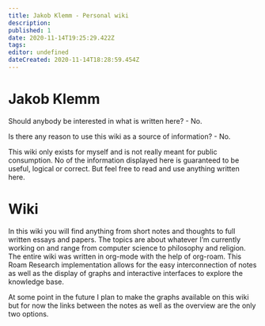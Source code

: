 ```yaml
---
title: Jakob Klemm - Personal wiki
description: 
published: 1
date: 2020-11-14T19:25:29.422Z
tags: 
editor: undefined
dateCreated: 2020-11-14T18:28:59.454Z
---
```


# Jakob Klemm
Should anybody be interested in what is written here? - No.

Is there any reason to use this wiki as a source of information? - No.

This wiki only exists for myself and is not really meant for public consumption. No of the information displayed here is guaranteed to be useful, logical or correct. But feel free to read and use anything written here.

# Wiki
In this wiki you will find anything from short notes and thoughts to full written essays and papers. The topics are about whatever I’m currently working on and range from computer science to philosophy and religion. The entire wiki was written in org-mode with the help of org-roam. This Roam Research implementation allows for the easy interconnection of notes as well as the display of graphs and interactive interfaces to explore the knowledge base.

At some point in the future I plan to make the graphs available on this wiki but for now the links between the notes as well as the overview are the only two options.
